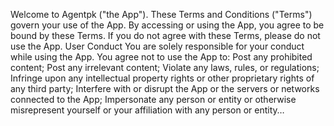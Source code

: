 Welcome to Agentpk ("the App"). These Terms and Conditions ("Terms") govern your use of the App. By accessing or using the App, you agree to be bound by these Terms. If you do not agree with these Terms, please do not use the App.
User Conduct
You are solely responsible for your conduct while using the App. You agree not to use the App to:
Post any prohibited content;
Post any irrelevant content;
Violate any laws, rules, or regulations;
Infringe upon any intellectual property rights or other proprietary rights of any third party;
Interfere with or disrupt the App or the servers or networks connected to the App;
Impersonate any person or entity or otherwise misrepresent yourself or your affiliation with any person or entity…
